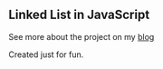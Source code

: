 <h2>Linked List in JavaScript</h2>

<p>
	See more about the project on my <a href="http://www.ivansivak.net/blog/reactjs-sieve-of-eratosthenes-prime-numbers">blog</a>
</p>

<p>
Created just for fun.
</p>